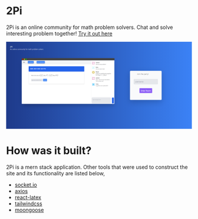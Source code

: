 # 2Pi
2Pi is an online community for math problem solvers. Chat and solve interesting problem together! [Try it out here](https://twopimath.herokuapp.com/)

<img src="/photos/landingpage.png"></img>

# How was it built?
2Pi is a mern stack application. Other tools that were used to construct the site and its functionality are listed below,
* [socket.io](https://socket.io/)
* [axios](https://axios-http.com/)
* [react-latex](https://github.com/zzish/react-latex)
* [tailwindcss](https://tailwindcss.com/)
* [moongoose](https://mongoosejs.com/docs/)
